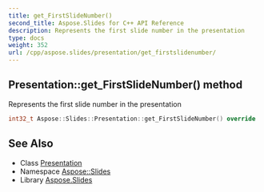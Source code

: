 ```yaml
---
title: get_FirstSlideNumber()
second_title: Aspose.Slides for C++ API Reference
description: Represents the first slide number in the presentation
type: docs
weight: 352
url: /cpp/aspose.slides/presentation/get_firstslidenumber/
---
```

## Presentation::get_FirstSlideNumber() method


Represents the first slide number in the presentation

```cpp
int32_t Aspose::Slides::Presentation::get_FirstSlideNumber() override
```

## See Also

* Class [Presentation](./)
* Namespace [Aspose::Slides](../)
* Library [Aspose.Slides](../../)